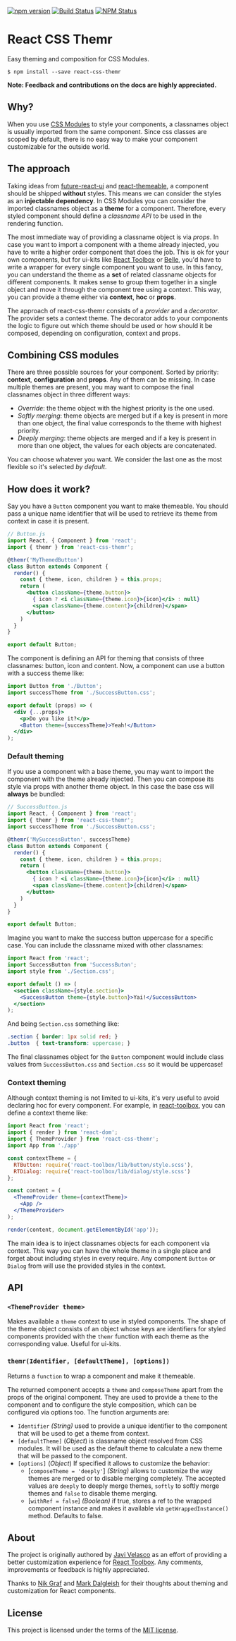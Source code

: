 [![npm version](https://img.shields.io/npm/v/react-css-themr.svg?style=flat-square)](https://www.npmjs.com/package/react-css-themr)
[![Build Status](http://img.shields.io/travis/javivelasco/react-css-themr/master.svg?style=flat-square)](https://travis-ci.org/javivelasco/react-css-themr)
[![NPM Status](http://img.shields.io/npm/dm/react-css-themr.svg?style=flat-square)](https://www.npmjs.com/package/react-css-themr)

# React CSS Themr

Easy theming and composition for CSS Modules.

```
$ npm install --save react-css-themr
```

**Note: Feedback and contributions on the docs are highly appreciated.**

## Why?

When you use [CSS Modules](https://github.com/css-modules/css-modules) to style your components, a classnames object is usually imported from the same component. Since css classes are scoped by default, there is no easy way to make your component customizable for the outside world.

## The approach

Taking ideas from [future-react-ui](https://github.com/nikgraf/future-react-ui) and [react-themeable](https://github.com/markdalgleish/react-themeable), a component should be shipped **without** styles. This means we can consider the styles as an **injectable dependency**. In CSS Modules you can consider the imported classnames object as a **theme** for a component. Therefore, every styled component should define a *classname API* to be used in the rendering function.

The most immediate way of providing a classname object is via *props*. In case you want to import a component with a theme already injected, you have to write a higher order component that does the job. This is ok for your own components, but for ui-kits like [React Toolbox](http://www.react-toolbox.com) or [Belle](http://nikgraf.github.io/belle/), you'd have to write a wrapper for every single component you want to use. In this fancy, you can understand the theme as a **set** of related classname objects for different components. It makes sense to group them together in a single object and move it through the component tree using a context. This way, you can provide a theme either via **context**, **hoc** or **props**.

The approach of react-css-themr consists of a *provider* and a *decorator*. The provider sets a context theme. The decorator adds to your components the logic to figure out which theme should be used or how should it be composed, depending on configuration, context and props.

## Combining CSS modules

There are three possible sources for your component. Sorted by priority: **context**, **configuration** and **props**. Any of them can be missing. In case multiple themes are present,  you may want to compose the final classnames object in three different ways:

- *Override*: the theme object with the highest priority is the one used.
- *Softly merging*: theme objects are merged but if a key is present in more than one object, the final value corresponds to the theme with highest priority.
- *Deeply merging*: theme objects are merged and if a key is present in more than one object, the values for each objects are concatenated.

You can choose whatever you want. We consider the last one as the most flexible so it's selected *by default*.

## How does it work?

Say you have a `Button` component you want to make themeable. You should pass a unique name identifier that will be used to retrieve its theme from context in case it is present.

```jsx
// Button.js
import React, { Component } from 'react';
import { themr } from 'react-css-themr';

@themr('MyThemedButton')
class Button extends Component {
  render() {
    const { theme, icon, children } = this.props;
    return (
      <button className={theme.button}>
        { icon ? <i className={theme.icon}>{icon}</i> : null}
        <span className={theme.content}>{children}</span>
      </button>
    )
  }
}

export default Button;
```

The component is defining an API for theming that consists of three classnames: button, icon and content. Now, a component can use a button with a success theme like:

```jsx
import Button from './Button';
import successTheme from './SuccessButton.css';

export default (props) => (
  <div {...props}>
    <p>Do you like it?</p>
    <Button theme={successTheme}>Yeah!</Button>
  </div>
);
```

### Default theming

If you use a component with a base theme, you may want to import the component with the theme already injected. Then you can compose its style via props with another theme object. In this case the base css will **always** be bundled:

```jsx
// SuccessButton.js
import React, { Component } from 'react';
import { themr } from 'react-css-themr';
import successTheme from './SuccessButton.css';

@themr('MySuccessButton', successTheme)
class Button extends Component {
  render() {
    const { theme, icon, children } = this.props;
    return (
      <button className={theme.button}>
        { icon ? <i className={theme.icon}>{icon}</i> : null}
        <span className={theme.content}>{children}</span>
      </button>
    )
  }
}

export default Button;
```

Imagine you want to make the success button uppercase for a specific case. You can include the classname mixed with other classnames:

```jsx
import React from 'react';
import SuccessButton from 'SuccessButon';
import style from './Section.css';

export default () => (
  <section className={style.section}>
    <SuccessButton theme={style.button}>Yai!</SuccessButton>
  </section>
);
```

And being `Section.css` something like:

```scss
.section { border: 1px solid red; }
.button  { text-transform: uppercase; }
```

The final classnames object for the `Button` component would include class values from `SuccessButton.css` and `Section.css` so it would be uppercase!

### Context theming

Although context theming is not limited to ui-kits, it's very useful to avoid declaring hoc for every component. For example, in [react-toolbox](http://www.react-toolbox.com), you can define a context theme like:

```jsx
import React from 'react';
import { render } from 'react-dom';
import { ThemeProvider } from 'react-css-themr';
import App from './app'

const contextTheme = {
  RTButton: require('react-toolbox/lib/button/style.scss'),
  RTDialog: require('react-toolbox/lib/dialog/style.scss')
};

const content = (
  <ThemeProvider theme={contextTheme}>
    <App />
  </ThemeProvider>
);

render(content, document.getElementById('app'));
```

The main idea is to inject classnames objects for each component via context. This way you can have the whole theme in a single place and forget about including styles in every require. Any component `Button` or `Dialog` from will use the provided styles in the context.

## API

### `<ThemeProvider theme>`

Makes available a `theme` context to use in styled components. The shape of the theme object consists of an object whose keys are identifiers for styled components provided with the `themr` function with each theme as the corresponding value. Useful for ui-kits.

### `themr(Identifier, [defaultTheme], [options])`

Returns a `function` to wrap a component and make it themeable.

The returned component accepts a `theme` and `composeTheme`  apart from the props of the original component. They are used to provide a `theme` to the component and to configure the style composition, which can be configured via options too. The function arguments are:

- `Identifier` *(String)* used to provide a unique identifier to the component that will be used to get a theme from context.
- `[defaultTheme]` (*Object*) is  classname object resolved from CSS modules. It will be used as the default theme to calculate a new theme that will be passed to the component.
- `[options]` (*Object*) If specified it allows to customize the behavior: 
  - [`composeTheme = 'deeply'`] *(String)* allows to customize the way themes are merged or to disable merging completely. The accepted values are `deeply` to deeply merge themes, `softly` to softly merge themes and `false` to disable theme merging.
  - [`withRef = false`] *(Boolean)* if true, stores a ref to the wrapped component instance and makes it available via `getWrappedInstance()` method. Defaults to false.

## About

The project is originally authored by [Javi Velasco](http://www.javivelasco.com) as an effort of providing a better customization experience for [React Toolbox](http://www.react-toolbox.com). Any comments, improvements or feedback is highly appreciated.

Thanks to [Nik Graf](http://www.twitter.com/nikgraf) and [Mark Dalgleish](http://www.twitter.com/markdalgleish) for their thoughts about theming and customization for React components.

## License

This project is licensed under the terms of the [MIT license](https://github.com/javivelasco/react-css-themr/blob/master/LICENSE).
